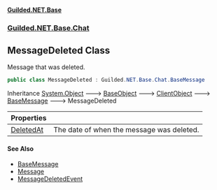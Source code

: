 #### [Guilded.NET.Base](Guilded_NET_Base.md 'Guilded.NET.Base')
### [Guilded.NET.Base.Chat](Guilded_NET_Base.md#Guilded_NET_Base_Chat 'Guilded.NET.Base.Chat')
## MessageDeleted Class
Message that was deleted.  
```csharp
public class MessageDeleted : Guilded.NET.Base.Chat.BaseMessage
```

Inheritance [System.Object](https://docs.microsoft.com/en-us/dotnet/api/System.Object 'System.Object') &#129106; [BaseObject](BaseObject.md 'Guilded.NET.Base.BaseObject') &#129106; [ClientObject](ClientObject.md 'Guilded.NET.Base.ClientObject') &#129106; [BaseMessage](BaseMessage.md 'Guilded.NET.Base.Chat.BaseMessage') &#129106; MessageDeleted  

| Properties | |
| :--- | :--- |
| [DeletedAt](MessageDeleted_DeletedAt.md 'Guilded.NET.Base.Chat.MessageDeleted.DeletedAt') | The date of when the message was deleted.<br/> |
#### See Also
- [BaseMessage](BaseMessage.md 'Guilded.NET.Base.Chat.BaseMessage')
- [Message](Message.md 'Guilded.NET.Base.Chat.Message')
- [MessageDeletedEvent](MessageDeletedEvent.md 'Guilded.NET.Base.Events.MessageDeletedEvent')
